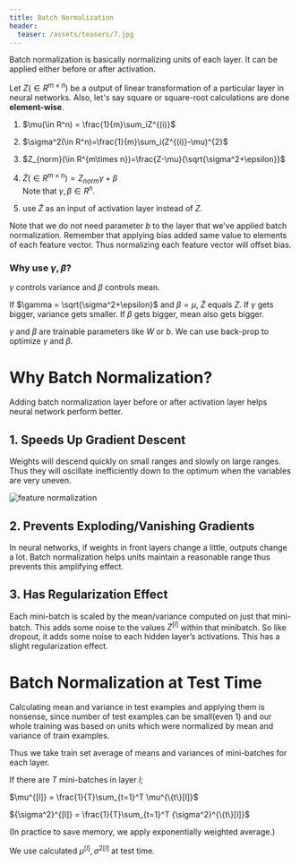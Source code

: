 ```yaml
---
title: Batch Normalization
header:
  teaser: /assets/teasers/7.jpg
---
```


Batch normalization is basically normalizing units of each layer. It can be applied either before or after activation.

Let $Z(\in R^{m \times n})$ be a output of linear transformation of a particular layer in neural networks. Also, let's say square or square-root calculations are done **element-wise**.

1. $\mu(\in R^n) = \frac{1}{m}\sum_iZ^{(i)}$

2. $\sigma^2(\in R^n)=\frac{1}{m}\sum_i(Z^{(i)}-\mu)^{2}$

3. $Z_{norm}(\in R^{m\times n})=\frac{Z-\mu}{\sqrt{\sigma^2+\epsilon}}$

4. $\tilde{Z}(\in R^{m\times n}) = Z_{norm}\gamma+\beta$ <br>
Note that $\gamma, \beta \in R^n$.

5. use $\tilde{Z}$ as an input of activation layer instead of $Z$.

Note that we do not need parameter $b$ to the layer that we've applied batch normalization.
Remember that applying bias added same value to elements of each feature vector. Thus normalizing each feature vector will offset bias.

### Why use $\gamma, \beta$?

$\gamma$ controls variance and $\beta$ controls mean.

If $\gamma = \sqrt{\sigma^2+\epsilon}$ and $\beta = \mu$, $\tilde{Z}$ equals $Z$. If $\gamma$ gets bigger, variance gets smaller. If $\beta$ gets bigger, mean also gets bigger.

$\gamma$ and $\beta$ are trainable parameters like $W$ or $b$. We can use back-prop to optimize $\gamma$ and $\beta$.

# Why Batch Normalization?

Adding batch normalization layer before or after activation layer helps neural network perform better.

## 1. Speeds Up Gradient Descent

Weights will descend quickly on small ranges and slowly on large ranges. Thus they will oscillate inefficiently down to the optimum when the variables are very uneven.

 ![feature normalization](https://lh3.googleusercontent.com/ggAhi1whnVRXbUZ_TP-wP7Y34K9_VspxCeqRa9XrPZOZNfoX5RWU4jfwnPryIVDVwr11lviRVQ0JKNyrGih5bOnJW_FmpYaxsbPx64a_GupKImr4MQWOryqT1sLfMlyJco0-s03Dkw=w2400)

## 2. Prevents Exploding/Vanishing Gradients

In neural networks, if weights in front layers change a little, outputs change a lot. Batch normalization helps units maintain a reasonable range thus prevents this amplifying effect.

## 3. Has Regularization Effect

Each mini-batch is scaled by the mean/variance computed on just that mini-batch. This adds some noise to the values $Z^[l]$  within that minibatch. So like dropout, it adds some noise to each hidden layer’s activations. This has a slight regularization effect.

# Batch Normalization at Test Time

Calculating mean and variance in test examples and applying them is nonsense, since number of test examples can be small(even 1) and our whole training was based on units which were normalized by mean and variance of train examples.

Thus we take train set average of means and variances of mini-batches for each layer.

If there are $T$ mini-batches in layer $l$;

$\mu^{[l]} = \frac{1}{T}\sum_{t=1}^T \mu^{\{t\}[l]}$

${\sigma^2}^{[l]} = \frac{1}{T}\sum_{t=1}^T {\sigma^2}^{\{t\}[l]}$

 (In practice to save memory, we apply exponentially weighted average.)

 We use calculated $\mu^{[l]}, {\sigma^2}^{[l]}$ at test time.
